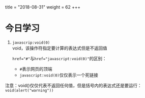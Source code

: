 title = "2018-08-31"
weight = 62
+++

# 今日学习  
1. `javascrip:void(0)`   
   void，该操作符指定要计算的表达式但是不返回值  

   `href="#"`与`href="javascript:void(0)"`的区别：  
   * `#`表示网页的顶端   
   * `javascript:void(0)`仅仅表示一个死链接   
  
  注意：void()仅仅代表不返回任何值，但是括号内的表达式还是要运行：  
  `void(alert("warning"))`






